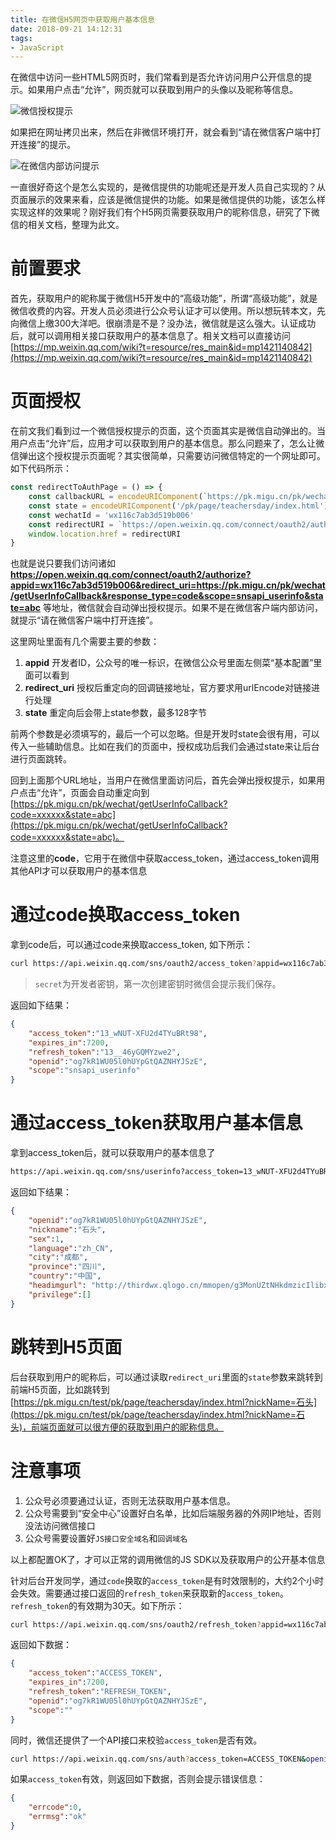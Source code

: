 ```yaml
---
title: 在微信H5网页中获取用户基本信息
date: 2018-09-21 14:12:31
tags:
- JavaScript
---
```


在微信中访问一些HTML5网页时，我们常看到是否允许访问用户公开信息的提示。如果用户点击“允许”，网页就可以获取到用户的头像以及昵称等信息。

![微信授权提示](https://g.asyncoder.com/20180921-01.jpg?imageView2/0/w/500/)

如果把在网址拷贝出来，然后在非微信环境打开，就会看到“请在微信客户端中打开连接”的提示。

![在微信内部访问提示](https://g.asyncoder.com/20180921-02.jpg?imageView2/0/w/500/)

一直很好奇这个是怎么实现的，是微信提供的功能呢还是开发人员自己实现的？从页面展示的效果来看，应该是微信提供的功能。如果是微信提供的功能，该怎么样实现这样的效果呢？刚好我们有个H5网页需要获取用户的昵称信息，研究了下微信的相关文档，整理为此文。

<!--more -->

# 前置要求

首先，获取用户的昵称属于微信H5开发中的“高级功能”，所谓“高级功能”，就是微信收费的内容。开发人员必须进行公众号认证才可以使用。所以想玩转本文，先向微信上缴300大洋吧。很崩溃是不是？没办法，微信就是这么强大。认证成功后，就可以调用相关接口获取用户的基本信息了。相关文档可以直接访问 [https://mp.weixin.qq.com/wiki?t=resource/res_main&id=mp1421140842](https://mp.weixin.qq.com/wiki?t=resource/res_main&id=mp1421140842)


# 页面授权

在前文我们看到过一个微信授权提示的页面，这个页面其实是微信自动弹出的。当用户点击“允许”后，应用才可以获取到用户的基本信息。那么问题来了，怎么让微信弹出这个授权提示页面呢？其实很简单，只需要访问微信特定的一个网址即可。如下代码所示：

```javascript
const redirectToAuthPage = () => {
    const callbackURL = encodeURIComponent(`https://pk.migu.cn/pk/wechat/getUserInfoCallback`)
    const state = encodeURIComponent('/pk/page/teachersday/index.html')
    const wechatId = 'wx116c7ab3d519b006'
    const redirectURI = `https://open.weixin.qq.com/connect/oauth2/authorize?appid=${wechatId}&redirect_uri=${callbackURL}&response_type=code&scope=snsapi_userinfo&state=${state}#wechat_redirect`
    window.location.href = redirectURI
}
```

也就是说只要我们访问诸如 **https://open.weixin.qq.com/connect/oauth2/authorize?appid=wx116c7ab3d519b006&redirect_uri=https://pk.migu.cn/pk/wechat/getUserInfoCallback&response_type=code&scope=snsapi_userinfo&state=abc** 等地址，微信就会自动弹出授权提示。如果不是在微信客户端内部访问，就提示“请在微信客户端中打开连接”。

这里网址里面有几个需要主要的参数：

1. **appid**  开发者ID，公众号的唯一标识，在微信公众号里面左侧菜“基本配置”里面可以看到
2. **redirect_uri**  授权后重定向的回调链接地址，官方要求用urlEncode对链接进行处理
3. **state** 重定向后会带上state参数，最多128字节

前两个参数是必须填写的，最后一个可以忽略。但是开发时state会很有用，可以传入一些辅助信息。比如在我们的页面中，授权成功后我们会通过state来让后台进行页面跳转。

回到上面那个URL地址，当用户在微信里面访问后，首先会弹出授权提示，如果用户点击“允许”，页面会自动重定向到[https://pk.migu.cn/pk/wechat/getUserInfoCallback?code=xxxxxx&state=abc](https://pk.migu.cn/pk/wechat/getUserInfoCallback?code=xxxxxx&state=abc)。

注意这里的**code**，它用于在微信中获取access_token，通过access_token调用其他API才可以获取用户的基本信息

# 通过code换取access_token

拿到code后，可以通过code来换取access_token, 如下所示：

```bash
curl https://api.weixin.qq.com/sns/oauth2/access_token?appid=wx116c7ab3d519b006&secret=SECRET_CODE&code=xxxxxx&grant_type=authorization_code
```

> `secret`为开发者密钥，第一次创建密钥时微信会提示我们保存。

返回如下结果：

```json
{
    "access_token":"13_wNUT-XFU2d4TYuBRt98",
    "expires_in":7200,
    "refresh_token":"13__46yGQMYzwe2",
    "openid":"og7kR1WU05l0hUYpGtQAZNHYJSzE",
    "scope":"snsapi_userinfo"
}
```

# 通过access_token获取用户基本信息

拿到access_token后，就可以获取用户的基本信息了

```bash
https://api.weixin.qq.com/sns/userinfo?access_token=13_wNUT-XFU2d4TYuBRt98&openid=og7kR1WU05l0hUYpGtQAZNHYJSzE&lang=zh_CN 
```

返回如下结果：

```json
{
    "openid":"og7kR1WU05l0hUYpGtQAZNHYJSzE",
    "nickname":"石头",
    "sex":1,
    "language":"zh_CN",
    "city":"成都",
    "province":"四川",
    "country":"中国",
    "headimgurl": "http://thirdwx.qlogo.cn/mmopen/g3MonUZtNHkdmzicIlibx6iaFqAc56vxLSUfpb6n5WKSYVY0ChQKkiaJSgQ1dZuTOgvLLrhJbERQQ4eMsv84eavHiaiceqxibJxCfHe/46",
    "privilege":[]
}
```

# 跳转到H5页面

后台获取到用户的昵称后，可以通过读取`redirect_uri`里面的`state`参数来跳转到前端H5页面，比如跳转到[https://pk.migu.cn/test/pk/page/teachersday/index.html?nickName=石头](https://pk.migu.cn/test/pk/page/teachersday/index.html?nickName=石头)，前端页面就可以很方便的获取到用户的昵称信息。


# 注意事项

1. 公众号必须要通过认证，否则无法获取用户基本信息。
2. 公众号需要到“安全中心”设置好白名单，比如后端服务器的外网IP地址，否则没法访问微信接口
3. 公众号需要设置好`JS接口安全域名`和`回调域名`

以上都配置OK了，才可以正常的调用微信的JS SDK以及获取用户的公开基本信息

针对后台开发同学，通过`code`换取的`access_token`是有时效限制的，大约2个小时会失效。需要通过接口返回的`refresh_token`来获取新的`access_token`。`refresh_token`的有效期为30天。如下所示：

```bash
curl https://api.weixin.qq.com/sns/oauth2/refresh_token?appid=wx116c7ab3d519b006&grant_type=refresh_token&refresh_token=13__46yGQMYzwe2
```

返回如下数据：

```json
{ 
    "access_token":"ACCESS_TOKEN",
    "expires_in":7200,
    "refresh_token":"REFRESH_TOKEN",
    "openid":"og7kR1WU05l0hUYpGtQAZNHYJSzE",
    "scope":"" 
}
```

同时，微信还提供了一个API接口来校验`access_token`是否有效。

```bash
curl https://api.weixin.qq.com/sns/auth?access_token=ACCESS_TOKEN&openid=og7kR1WU05l0hUYpGtQAZNHYJSzE

```
如果`access_token`有效，则返回如下数据，否则会提示错误信息：

```json
{ 
    "errcode":0,
    "errmsg":"ok"
}
```